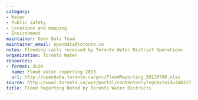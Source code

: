 ```yaml
---
category:
- Water
- Public safety
- Locations and mapping
- Environment
maintainer: Open Data Team
maintainer_email: opendata@toronto.ca
notes: Flooding calls received by Toronto Water District Operations
organization: Toronto Water
resources:
- format: XLSX
  name: Flood water reporting 2013
  url: http://opendata.toronto.ca/gcc/FloodReporting_20130708.xlsx
source: http://www1.toronto.ca/wps/portal/contentonly?vgnextoid=348333fb7527d410VgnVCM10000071d60f89RCRD&vgnextchannel=1a66e03bb8d1e310VgnVCM10000071d60f89RCRD
title: Flood Reporting Noted by Toronto Water Districts
---
```

